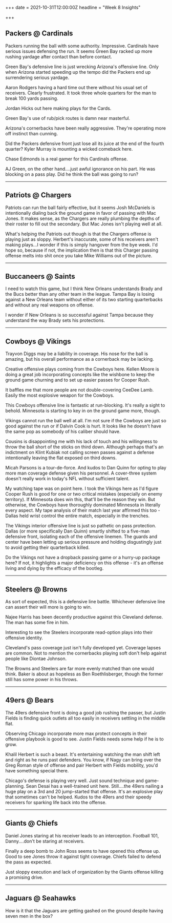 +++
date = 2021-10-31T12:00:00Z
headline = "Week 8 Insights"

+++
## Packers @ Cardinals

Packers running the ball with some authority. Impressive. Cardinals have serious issues defensing the run. It seems Green Bay racked up more rushing yardage after contact than before contact.

Green Bay's defensive line is just wrecking Arizona's offensive line. Only when Arizona started speeding up the tempo did the Packers end up surrendering serious yardage.

Aaron Rodgers having a hard time out there without his usual set of receivers. Clearly frustrated. It took three whole quarters for the man to break 100 yards passing.

Jordan Hicks out here making plays for the Cards.

Green Bay's use of rub/pick routes is damn near masterful.

Arizona's cornerbacks have been really aggressive. They're operating more off instinct than cunning.

Did the Packers defensive front just lose all its juice at the end of the fourth quarter? Kyler Murray is mounting a wicked comeback here.

Chase Edmonds is a real gamer for this Cardinals offense.

AJ Green, on the other hand....just awful ignorance on his part. He was blocking on a pass play. Did he think the ball was going to run?

***

## Patriots @ Chargers

Patriots can run the ball fairly effective, but it seems Josh McDaniels is intentionally dialing back the ground game in favor of passing with Mac Jones. It makes sense, as the Chargers are really plumbing the depths of their roster to fill out the secondary. But Mac Jones isn't playing well at all.

What's helping the Patriots out though is that the Chargers offense is playing just as sloppy. Herbert's inaccurate, some of his receivers aren't making plays...I wonder if this is simply hangover from the bye week. I'd hope so, because if not, the implication then is that this Charger passing offense melts into shit once you take Mike Williams out of the picture.

***

## Buccaneers @ Saints

I need to watch this game, but I think New Orleans understands Brady and the Bucs better than any other team in the league. Tampa Bay is losing against a New Orleans team without either of its two starting quarterbacks and without any real weapons on offense.

I wonder if New Orleans is so successful against Tampa because they understand the way Brady sets his protections.

***

## Cowboys @ Vikings

Trayvon Diggs may be a liability in coverage. His nose for the ball is amazing, but his overall performance as a cornerback may be lacking.

Creative offensive plays coming from the Cowboys here. Kellen Moore is doing a great job incorporating concepts like the wishbone to keep the ground game churning and to set up easier passes for Cooper Rush.

It baffles me that more people are not double-covering CeeDee Lamb. Easily the most explosive weapon for the Cowboys.

This Cowboys offensive line is fantastic at run-blocking. It's really a sight to behold. Minnesota is starting to key in on the ground game more, though.

Vikings cannot run the ball well at all. I'm not sure if the Cowboys are just so good against the run or if Dalvin Cook is hurt. It looks like he doesn't have the same pop as somebody of his caliber should have.

Cousins is disappointing me with his lack of touch and his willingness to throw the ball short of the sticks on third down. Although perhaps that's an indictment on Klint Kubiak not calling screen passes against a defense intentionally leaving the flat exposed on third downs.

Micah Parsons is a tour-de-force. And kudos to Dan Quinn for opting to play more man coverage defense given his personnel. A cover-three system doesn't really work in today's NFL without sufficient talent.

My watching tape was on point here. I took the Vikings here as I'd figure Cooper Rush is good for one or two critical mistakes (especially on enemy territory). If Minnesota does win this, that'll be the reason they win. But otherwise, the Cowboys have thoroughly dominated Minnesota in literally every aspect. My tape analysis of their match last year affirmed this too - Dallas held wrist control the entire match, especially in the trenches.

The Vikings interior offensive line is just so pathetic on pass protection. Dallas (or more specifically Dan Quinn) smartly shifted to a five-man defensive front, isolating each of the offensive linemen. The guards and center have been letting up serious pressure and holding disgustingly just to avoid getting their quarterback killed.

Do the Vikings not have a dropback passing game or a hurry-up package here? If not, it highlights a major deficiency on this offense - it's an offense living and dying by the efficacy of the bootleg.

***

## Steelers @ Browns

As sort of expected, this is a defensive line battle. Whichever defensive line can assert their will more is going to win.

Najee Harris has been decently productive against this Cleveland defense. The man has some fire in him.

Interesting to see the Steelers incorporate read-option plays into their offensive identity.

Cleveland's pass coverage just isn't fully developed yet. Coverage lapses are common. Not to mention the cornerbacks playing soft don't help against people like Diontae Johnson.

The Browns and Steelers are far more evenly matched than one would think. Baker is about as hopeless as Ben Roethlisberger, though the former still has some power in his throws.

***

## 49ers @ Bears

The 49ers defensive front is doing a good job rushing the passer, but Justin Fields is finding quick outlets all too easily in receivers settling in the middle flat.

Observing Chicago incorporate more max protect concepts in their offensive playbook is good to see. Justin Fields needs some help if he is to grow.

Khalil Herbert is such a beast. It's entertaining watching the man shift left and right as he runs past defenders. You know, if Nagy can bring over the Greg Roman style of offense and pair Herbert with Fields mobility, you'd have something special there.

Chicago's defense is playing very well. Just sound technique and game-planning. Sean Desai has a well-trained unit here. Still....the 49ers nailing a huge play on a 3rd and 20 jump-started that offense. It's an explosive play that sometimes can't be helped. Kudos to the 49ers and their speedy receivers for sparking life back into the offense.

***

## Giants @ Chiefs

Daniel Jones staring at his receiver leads to an interception. Football 101, Danny....don't be staring at receivers.

Finally a deep bomb to John Ross seems to have opened this offense up. Good to see Jones throw it against tight coverage. Chiefs failed to defend the pass as expected.

Just sloppy execution and lack of organization by the Giants offense killing a promising drive.

***

## Jaguars @ Seahawks

How is it that the Jaguars are getting gashed on the ground despite having seven men in the box?